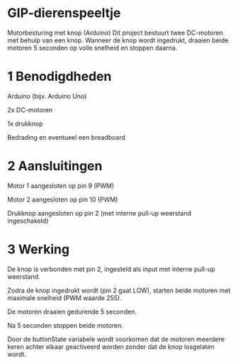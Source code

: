 # GIP-dierenspeeltje

Motorbesturing met knop (Arduino)
Dit project bestuurt twee DC-motoren met behulp van een knop. Wanneer de knop wordt ingedrukt, draaien beide motoren 5 seconden op volle snelheid en stoppen daarna.

# 1 Benodigdheden
  Arduino (bijv. Arduino Uno)

  2x DC-motoren

  1x drukknop

  Bedrading en eventueel een breadboard

# 2 Aansluitingen
  Motor 1 aangesloten op pin 9 (PWM)

  Motor 2 aangesloten op pin 10 (PWM)

  Drukknop aangesloten op pin 2 (met interne pull-up weerstand ingeschakeld)

# 3 Werking
  De knop is verbonden met pin 2, ingesteld als input met interne pull-up weerstand.

  Zodra de knop ingedrukt wordt (pin 2 gaat LOW), starten beide motoren met maximale snelheid (PWM waarde 255).

  De motoren draaien gedurende 5 seconden.

Na 5 seconden stoppen beide motoren.

Door de buttonState variabele wordt voorkomen dat de motoren meerdere keren achter elkaar geactiveerd worden zonder dat de knop losgelaten wordt.
